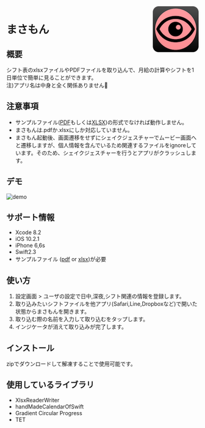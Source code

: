 <img src="masamon/masamon/Assets.xcassets/AppIcon.appiconset/Icon120.png" align="right" />

まさもん
====

## 概要
シフト表のxlsxファイルやPDFファイルを取り込んで、月給の計算やシフトを1日単位で簡単に見ることができます。  
注)アプリ名は中身と全く関係ありません:bow:

## 注意事項
* サンプルファイル([PDF](https://github.com/kentaiwami/masamon/blob/master/masamon/sampleshift.pdf)もしくは[XLSX](https://github.com/kentaiwami/masamon/blob/master/masamon/sampleshift.xlsx))の形式でなければ動作しません。
* まさもんは.pdfか.xlsxにしか対応していません。
* まさもん起動後、画面遷移をせずにシェイクジェスチャーでムービー画面へと遷移しますが、個人情報を含んでいるため関連するファイルをignoreしています。そのため、シェイクジェスチャーを行うとアプリがクラッシュします。

## デモ
![demo](https://github.com/kentaiwami/masamon/blob/master/demo.gif)
## サポート情報
* Xcode 8.2
* iOS 10.2.1
* iPhone 6,6s
* Swift2.3
* サンプルファイル ([pdf](https://github.com/kentaiwami/masamon/blob/master/masamon/sampleshift.pdf) or [xlsx](https://github.com/kentaiwami/masamon/blob/master/masamon/sampleshift.xlsx))が必要

## 使い方
1. 設定画面 > ユーザの設定で日中,深夜,シフト関連の情報を登録します。
2. 取り込みたいシフトファイルを他アプリ(Safari,Line,Dropboxなど)で開いた状態からまさもんを開きます。
3. 取り込む際の名前を入力して取り込むをタップします。
4. インジケータが消えて取り込みが完了します。

## インストール
zipでダウンロードして解凍することで使用可能です。

## 使用しているライブラリ
* XlsxReaderWriter
* handMadeCalendarOfSwift
* Gradient Circular Progress
* TET

